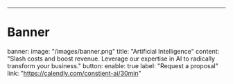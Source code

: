 ---
# Banner
banner:
  image: "/images/banner.png"
  title: "Artificial Intelligence"
  content: "Slash costs and boost revenue. Leverage our expertise in AI to radically transform your business."
  button:
    enable: true
    label: "Request a proposal"
    link: "https://calendly.com/constient-ai/30min"
